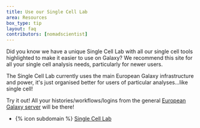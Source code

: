 ```yaml
---
title: Use our Single Cell Lab
area: Resources
box_type: tip
layout: faq
contributors: [nomadscientist]
---
```


Did you know we have a unique Single Cell Lab with all our single cell tools highlighted to make it easier to use on Galaxy? We recommend this site for all your single cell analysis needs, particularly for newer users.

The Single Cell Lab currently uses the main European Galaxy infrastructure and power, it's just organised better for users of particular analyses...like single cell!

Try it out! All your histories/workflows/logins from the general [European Galaxy server](https://usegalaxy.eu) will be there!

 - {% icon subdomain %} [Single Cell Lab](https://singlecell.usegalaxy.eu)
